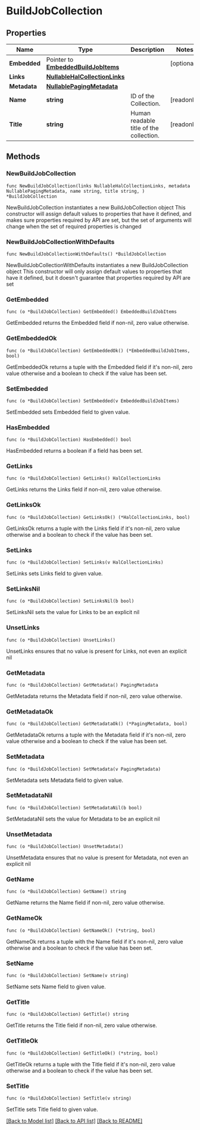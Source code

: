 <!--
Copyright (C) 2020-2024 Arm Limited or its affiliates and Contributors. All rights reserved.
SPDX-License-Identifier: Apache-2.0
-->
# BuildJobCollection

## Properties

Name | Type | Description | Notes
------------ | ------------- | ------------- | -------------
**Embedded** | Pointer to [**EmbeddedBuildJobItems**](EmbeddedBuildJobItems.md) |  | [optional] 
**Links** | [**NullableHalCollectionLinks**](HalCollectionLinks.md) |  | 
**Metadata** | [**NullablePagingMetadata**](PagingMetadata.md) |  | 
**Name** | **string** | ID of the Collection. | [readonly] 
**Title** | **string** | Human readable title of the collection. | [readonly] 

## Methods

### NewBuildJobCollection

`func NewBuildJobCollection(links NullableHalCollectionLinks, metadata NullablePagingMetadata, name string, title string, ) *BuildJobCollection`

NewBuildJobCollection instantiates a new BuildJobCollection object
This constructor will assign default values to properties that have it defined,
and makes sure properties required by API are set, but the set of arguments
will change when the set of required properties is changed

### NewBuildJobCollectionWithDefaults

`func NewBuildJobCollectionWithDefaults() *BuildJobCollection`

NewBuildJobCollectionWithDefaults instantiates a new BuildJobCollection object
This constructor will only assign default values to properties that have it defined,
but it doesn't guarantee that properties required by API are set

### GetEmbedded

`func (o *BuildJobCollection) GetEmbedded() EmbeddedBuildJobItems`

GetEmbedded returns the Embedded field if non-nil, zero value otherwise.

### GetEmbeddedOk

`func (o *BuildJobCollection) GetEmbeddedOk() (*EmbeddedBuildJobItems, bool)`

GetEmbeddedOk returns a tuple with the Embedded field if it's non-nil, zero value otherwise
and a boolean to check if the value has been set.

### SetEmbedded

`func (o *BuildJobCollection) SetEmbedded(v EmbeddedBuildJobItems)`

SetEmbedded sets Embedded field to given value.

### HasEmbedded

`func (o *BuildJobCollection) HasEmbedded() bool`

HasEmbedded returns a boolean if a field has been set.

### GetLinks

`func (o *BuildJobCollection) GetLinks() HalCollectionLinks`

GetLinks returns the Links field if non-nil, zero value otherwise.

### GetLinksOk

`func (o *BuildJobCollection) GetLinksOk() (*HalCollectionLinks, bool)`

GetLinksOk returns a tuple with the Links field if it's non-nil, zero value otherwise
and a boolean to check if the value has been set.

### SetLinks

`func (o *BuildJobCollection) SetLinks(v HalCollectionLinks)`

SetLinks sets Links field to given value.


### SetLinksNil

`func (o *BuildJobCollection) SetLinksNil(b bool)`

 SetLinksNil sets the value for Links to be an explicit nil

### UnsetLinks
`func (o *BuildJobCollection) UnsetLinks()`

UnsetLinks ensures that no value is present for Links, not even an explicit nil
### GetMetadata

`func (o *BuildJobCollection) GetMetadata() PagingMetadata`

GetMetadata returns the Metadata field if non-nil, zero value otherwise.

### GetMetadataOk

`func (o *BuildJobCollection) GetMetadataOk() (*PagingMetadata, bool)`

GetMetadataOk returns a tuple with the Metadata field if it's non-nil, zero value otherwise
and a boolean to check if the value has been set.

### SetMetadata

`func (o *BuildJobCollection) SetMetadata(v PagingMetadata)`

SetMetadata sets Metadata field to given value.


### SetMetadataNil

`func (o *BuildJobCollection) SetMetadataNil(b bool)`

 SetMetadataNil sets the value for Metadata to be an explicit nil

### UnsetMetadata
`func (o *BuildJobCollection) UnsetMetadata()`

UnsetMetadata ensures that no value is present for Metadata, not even an explicit nil
### GetName

`func (o *BuildJobCollection) GetName() string`

GetName returns the Name field if non-nil, zero value otherwise.

### GetNameOk

`func (o *BuildJobCollection) GetNameOk() (*string, bool)`

GetNameOk returns a tuple with the Name field if it's non-nil, zero value otherwise
and a boolean to check if the value has been set.

### SetName

`func (o *BuildJobCollection) SetName(v string)`

SetName sets Name field to given value.


### GetTitle

`func (o *BuildJobCollection) GetTitle() string`

GetTitle returns the Title field if non-nil, zero value otherwise.

### GetTitleOk

`func (o *BuildJobCollection) GetTitleOk() (*string, bool)`

GetTitleOk returns a tuple with the Title field if it's non-nil, zero value otherwise
and a boolean to check if the value has been set.

### SetTitle

`func (o *BuildJobCollection) SetTitle(v string)`

SetTitle sets Title field to given value.



[[Back to Model list]](../README.md#documentation-for-models) [[Back to API list]](../README.md#documentation-for-api-endpoints) [[Back to README]](../README.md)


